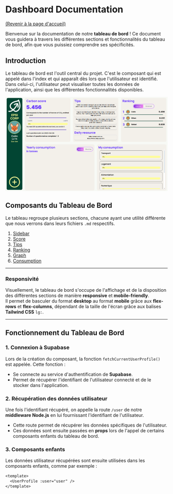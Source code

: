 # Dashboard Documentation
[(Revenir à la page d'accueil)](../README.md)

Bienvenue sur la documentation de notre **tableau de bord** ! Ce document vous guidera à travers les différentes sections et fonctionnalités du tableau de bord, afin que vous puissiez comprendre ses spécificités.

## Introduction

Le tableau de bord est l'outil central du projet. C'est le composant qui est appelé dans l'index et qui apparaît dès lors que l'utilisateur est identifié.  
Dans celui-ci, l'utilisateur peut visualiser toutes les données de l'application, ainsi que les différentes fonctionnalités disponibles.  

![Texte alternatif](/documentation/images/dashboard.png)

## Composants du Tableau de Bord

Le tableau regroupe plusieurs sections, chacune ayant une utilité différente que nous verrons dans leurs fichiers `.md` respectifs.
1. [Sidebar](Sidebar.md)
2. [Score](Score.md)
3. [Tips](Tips.md)
4. [Ranking](Ranking.md)
5. [Graph](Graph.md)
6. [Consumption](Consumption.md)

---

### Responsivité

Visuellement, le tableau de bord s'occupe de l'affichage et de la disposition des différentes sections de manière **responsive** et **mobile-friendly**.  
Il permet de basculer du format **desktop** au format **mobile** grâce aux **flex-rows** et **flex-columns**, dépendant de la taille de l'écran grâce aux balises **Tailwind CSS** `lg:`.

---

## Fonctionnement du Tableau de Bord

### 1. Connexion à Supabase

Lors de la création du composant, la fonction `fetchCurrentUserProfile()` est appelée. Cette fonction :

- Se connecte au service d'authentification de **Supabase**.
- Permet de récupérer l'identifiant de l'utilisateur connecté et de le stocker dans l'application.

### 2. Récupération des données utilisateur

Une fois l'identifiant récupéré, on appelle la route `/user` de notre **middleware Node.js** en lui fournissant l'identifiant de l'utilisateur.

- Cette route permet de récupérer les données spécifiques de l'utilisateur.
- Ces données sont ensuite passées en **props** lors de l'appel de certains composants enfants du tableau de bord.

### 3. Composants enfants

Les données utilisateur récupérées sont ensuite utilisées dans les composants enfants, comme par exemple :

```vue
<template>
  <UserProfile :user="user" />
</template>

